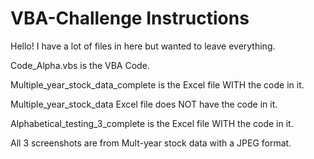 # VBA-Challenge Instructions

Hello!
I have a lot of files in here but wanted to leave everything.

Code_Alpha.vbs is the VBA Code.

Multiple_year_stock_data_complete is the Excel file WITH the code in it.

Multiple_year_stock_data Excel file does NOT have the code in it.

Alphabetical_testing_3_complete is the Excel file WITH the code in it. 

All 3 screenshots are from Mult-year stock data with a JPEG format. 
